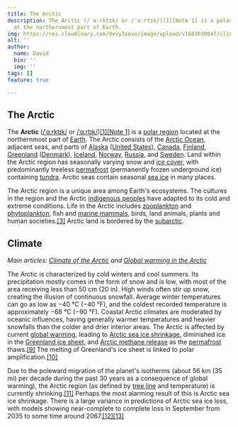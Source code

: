 ```yaml
---
title: The Arctic
description: The Arctic (/ˈɑːrktɪk/ or /ˈɑːrtɪk/)[1][Note 1] is a polar region located
  at the northernmost part of Earth.
img: https://res.cloudinary.com/devy3xovo/image/upload/v1603030047/climatecascades/arctic_raaphs.png
alt: ''
author:
  name: David
  bio: ''
  img: ''
tags: []
feature: true

---
```

## The Arctic

The **Arctic** ([/ˈɑːrktɪk/](https://en.wikipedia.org/wiki/Help:IPA/English "Help:IPA/English") or [/ˈɑːrtɪk/](https://en.wikipedia.org/wiki/Help:IPA/English "Help:IPA/English"))[\[1\]](https://en.wikipedia.org/wiki/Arctic#cite_note-ahd-1)[\[Note 1\]](https://en.wikipedia.org/wiki/Arctic#cite_note-3) is a [polar region](https://en.wikipedia.org/wiki/Polar_regions_of_Earth "Polar regions of Earth") located at the northernmost part of [Earth](https://en.wikipedia.org/wiki/Earth "Earth"). The Arctic consists of the [Arctic Ocean](https://en.wikipedia.org/wiki/Arctic_Ocean "Arctic Ocean"), adjacent seas, and parts of [Alaska](https://en.wikipedia.org/wiki/Alaska "Alaska") ([United States](https://en.wikipedia.org/wiki/United_States "United States")), [Canada](https://en.wikipedia.org/wiki/Canada "Canada"), [Finland](https://en.wikipedia.org/wiki/Finland "Finland"), [Greenland](https://en.wikipedia.org/wiki/Greenland "Greenland") ([Denmark](https://en.wikipedia.org/wiki/Danish_Realm "Danish Realm")), [Iceland](https://en.wikipedia.org/wiki/Iceland "Iceland"), [Norway](https://en.wikipedia.org/wiki/Norway "Norway"), [Russia](https://en.wikipedia.org/wiki/Russia "Russia"), and [Sweden](https://en.wikipedia.org/wiki/Sweden "Sweden"). Land within the Arctic region has seasonally varying snow and [ice cover](https://en.wikipedia.org/wiki/Sea_ice "Sea ice"), with predominantly treeless [permafrost](https://en.wikipedia.org/wiki/Permafrost "Permafrost") (permanently frozen underground ice) containing [tundra](https://en.wikipedia.org/wiki/Tundra "Tundra"). Arctic seas contain seasonal [sea ice](https://en.wikipedia.org/wiki/Sea_ice "Sea ice") in many places.

The Arctic region is a unique area among Earth's ecosystems. The cultures in the region and the Arctic [indigenous peoples](https://en.wikipedia.org/wiki/Indigenous_peoples "Indigenous peoples") have adapted to its cold and extreme conditions. Life in the Arctic includes [zooplankton](https://en.wikipedia.org/wiki/Zooplankton "Zooplankton") and [phytoplankton](https://en.wikipedia.org/wiki/Phytoplankton "Phytoplankton"), fish and [marine mammals](https://en.wikipedia.org/wiki/Marine_mammal "Marine mammal"), birds, land animals, plants and human societies.[\[3\]](https://en.wikipedia.org/wiki/Arctic#cite_note-4) Arctic land is bordered by the [subarctic](https://en.wikipedia.org/wiki/Subarctic "Subarctic").

## Climate

_Main articles:_ [_Climate of the Arctic_](https://en.wikipedia.org/wiki/Climate_of_the_Arctic "Climate of the Arctic") _and_ [_Global warming in the Arctic_](https://en.wikipedia.org/wiki/Global_warming_in_the_Arctic "Global warming in the Arctic")

The Arctic is characterized by cold winters and cool summers. Its precipitation mostly comes in the form of snow and is low, with most of the area receiving less than 50 cm (20 in). High winds often stir up snow, creating the illusion of continuous snowfall. Average winter temperatures can go as low as −40 °C (−40 °F), and the coldest recorded temperature is approximately −68 °C (−90 °F). Coastal Arctic climates are moderated by oceanic influences, having generally warmer temperatures and heavier snowfalls than the colder and drier interior areas. The Arctic is affected by current [global warming](https://en.wikipedia.org/wiki/Global_warming "Global warming"), leading to [Arctic sea ice shrinkage](https://en.wikipedia.org/wiki/Climate_change_in_the_Arctic "Climate change in the Arctic"), diminished ice in the [Greenland ice sheet](https://en.wikipedia.org/wiki/Greenland_ice_sheet "Greenland ice sheet"), and [Arctic methane release](https://en.wikipedia.org/wiki/Arctic_methane_release "Arctic methane release") as the [permafrost](https://en.wikipedia.org/wiki/Permafrost "Permafrost") thaws.[\[9\]](https://en.wikipedia.org/wiki/Arctic#cite_note-10) The melting of Greenland's ice sheet is linked to polar amplification.[\[10\]](https://en.wikipedia.org/wiki/Arctic#cite_note-11)

Due to the poleward migration of the planet's isotherms (about 56 km (35 mi) per decade during the past 30 years as a consequence of global warming), the Arctic region (as defined by [tree line](https://en.wikipedia.org/wiki/Tree_line "Tree line") and temperature) is currently shrinking.[\[11\]](https://en.wikipedia.org/wiki/Arctic#cite_note-12) Perhaps the most alarming result of this is Arctic sea ice shrinkage. There is a large variance in predictions of Arctic sea ice loss, with models showing near-complete to complete loss in September from 2035 to some time around 2067.[\[12\]](https://en.wikipedia.org/wiki/Arctic#cite_note-13)[\[13\]](https://en.wikipedia.org/wiki/Arctic#cite_note-14)